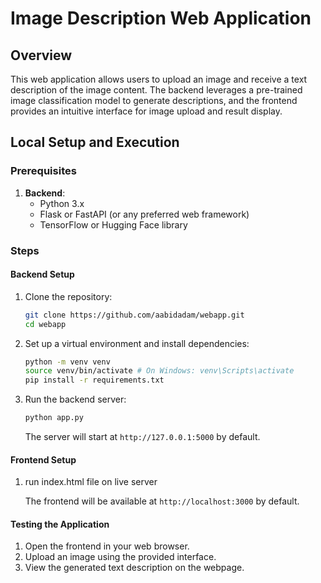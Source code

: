 # Image Description Web Application

## Overview
This web application allows users to upload an image and receive a text description of the image content. The backend leverages a pre-trained image classification model to generate descriptions, and the frontend provides an intuitive interface for image upload and result display.

## Local Setup and Execution

### Prerequisites
1. **Backend**:
   - Python 3.x
   - Flask or FastAPI (or any preferred web framework)
   - TensorFlow or Hugging Face library
### Steps

#### Backend Setup
1. Clone the repository:
   ```bash
   git clone https://github.com/aabidadam/webapp.git
   cd webapp
   ```

2. Set up a virtual environment and install dependencies:
   ```bash
   python -m venv venv
   source venv/bin/activate # On Windows: venv\Scripts\activate
   pip install -r requirements.txt
   ```

3. Run the backend server:
   ```bash
   python app.py
   ```
   The server will start at `http://127.0.0.1:5000` by default.

#### Frontend Setup
1. run index.html file on live server

   The frontend will be available at `http://localhost:3000` by default.

#### Testing the Application
1. Open the frontend in your web browser.
2. Upload an image using the provided interface.
3. View the generated text description on the webpage.
